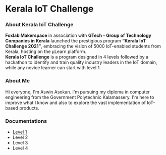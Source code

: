 # Kerala IoT Challenge
### About Kerala IoT Challenge

__Foxlab Makerspace__ in association with __GTech - Group of Technology Companies in Kerala__ launched the prestigious program __“Kerala IoT Challenge 2021”__, embracing the vision of 5000 IoT-enabled students from Kerala, hosting on the µLearn platform.   
__Kerala IoT Challenge__ is a program designed in 4 levels followed by a hackathon to identify and train quality industry leaders in the IoT domain, while any novice learner can start with level 1.

### About Me

Hi everyone, I'm Aswin Asokan. I'm pursuing my diploma in computer engineering from the Government Polytechnic Kalamassery. I'm here to improve what I know and also to explore the vast implementation of IoT-based products.

### Documentations
* [Level 1 ](https://github.com/aswin-asokan/Kerala-IoT-Challenge/pages/level1)
* Level 2
* Level 3
* Level 4
